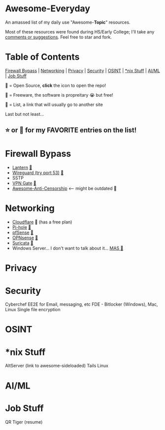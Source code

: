 # Awesome-Everyday
An amassed list of my daily use "Awesome-**Topic**" resources.

Most of these resources were found during HS/Early College; I'll take any [comments or suggestions](https://github.com/Mail222/awesome-everyday/issues).
Feel free to star and fork.
# Table of Contents
[Firewall Bypass](https://github.com/Mail222/awesome-everyday/tree/main#bypass-firewall) |
[Networking](https://github.com/Mail222/awesome-everyday/tree/main#networking) |
[Privacy](https://github.com/Mail222/awesome-everyday/tree/main#privacy) |
[Security](https://github.com/Mail222/awesome-everyday/tree/main#security) |
[OSINT](https://github.com/Mail222/awesome-everyday/tree/main#osint) |
[*nix Stuff](https://github.com/Mail222/awesome-everyday/tree/main#nix-stuff) |
[AI/ML](https://github.com/Mail222/awesome-everyday/tree/main#aiml) |
[Job Stuff](https://github.com/Mail222/awesome-everyday/tree/main#job-stuff)

💽 = Open Source, **click** the icon to open the repo!

💸 = Freeware, the software is propreitary 😭 but free!

📝 = List, a link that will usually go to another site

Last but not least...

## ⭐️ or 🤩 for my FAVORITE entries on the list!

# Firewall Bypass
- [Lantern](https://lantern.io/) [💽](https://github.com/getlantern/lantern-binaries)
- [Wireguard (try port 53)](https://www.wireguard.com/) [💽](https://github.com/WireGuard)
- SSTP
- [VPN Gate](https://www.vpngate.net/en/) [💽](https://www.softether.org/)
- [Awesome-Anti-Censorship](https://github.com/danoctavian/awesome-anti-censorship) <-- might be outdated 📝
# Networking
- [Cloudflare](https://www.cloudflare.com/) 💸 (has a free plan)
- [Pi-hole](https://pi-hole.net/) [💽](https://github.com/pi-hole/pi-hole)
- [pfSense](https://www.pfsense.org/) [💽](https://github.com/pfsense/pfsense)
- [OPNsense](https://opnsense.org/) [💽](https://github.com/opnsense)
- [Suricata](https://suricata.io/) [💽](https://github.com/OISF/suricata)
- Windows Server... I don't want to talk about it... [MAS 💽](https://github.com/massgravel/Microsoft-Activation-Scripts)
# Privacy
# Security
Cyberchef
EE2E for Email, messaging, etc
FDE - Bitlocker (Windows), Mac, Linux
Single file encryption
# OSINT
# *nix Stuff
AltServer (link to awesome-sideloaded)
Tails Linux
# AI/ML
# Job Stuff
QR Tiger
(resume)
